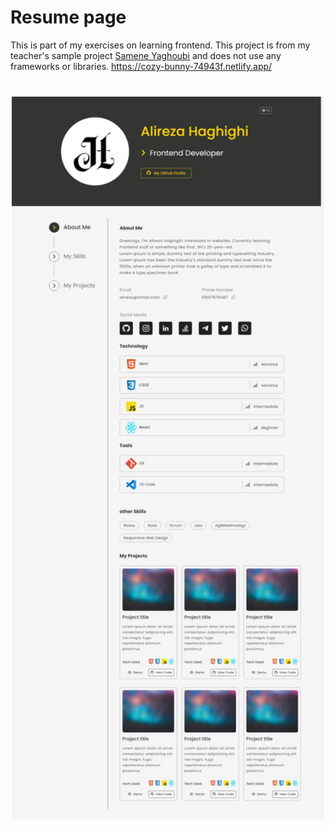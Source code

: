 # Resume page

This is part of my exercises on learning frontend. This project is from my teacher's sample project [Samene Yaghoubi](https://github.com/SamaneYaghoobi/css) and does not use any frameworks or libraries.
https://cozy-bunny-74943f.netlify.app/

<img src="./assets/images/full-view.jpeg" width="500" style="display:block;margin: 40px auto" />
